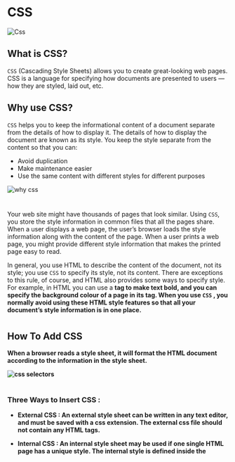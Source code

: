 # CSS

![Css](https://miro.medium.com/max/600/1*OFsc0SD55jhi8cjo7aCA4w.jpeg)
## What is CSS?  

`CSS` (Cascading Style Sheets) allows you to create great-looking web pages. CSS is a language for specifying how documents are presented to users — how they are styled, laid out, etc.

## Why use CSS?
`CSS` helps you to keep the informational content of a document separate from the details of how to display it. The details of how to display the document are known as its style. You keep the style separate from the content so that you can:

- Avoid duplication  
- Make maintenance easier  
- Use the same content with different styles for different purposes  

![why css](https://www.thoughtco.com/thmb/-MMd7PngVq3k7lbz_O13DFwWmmY=/2200x1467/filters:fill(auto,1)/change-fonts-using-css-3464229-8dda48c837ea41ccaca06019e639eee2.png)  
#

Your web site might have thousands of pages that look similar. Using `CSS`, you store the style information in common files that all the pages share. When a user displays a web page, the user’s browser loads the style information along with the content of the page. When a user prints a web page, you might provide different style information that makes the printed page easy to read.

In general, you use HTML to describe the content of the document, not its style; you use `CSS` to specify its style, not its content. There are exceptions to this rule, of course, and HTML also provides some ways to specify style. For example, in HTML you can use a <b> tag to make text bold, and you can specify the background colour of a page in its *<body>* tag. When you use `CSS` , you normally avoid using these HTML style features so that all your document’s style information is in one place.
#
## How To Add CSS  

When a browser reads a style sheet, it will format the HTML document according to the information in the style sheet.

![css selectors](https://s3.eu-west-2.amazonaws.com/uploads.3alampro.com/old/monthly_2018_01/css-selectors-1f0064.png.d03086c298b6ce0f85c394976d9ccacb.png)
#
### Three Ways to Insert CSS  : 

- **External CSS**  :
An external style sheet can be written in any text editor, and must be saved with a css extension.
The external css file should not contain any HTML tags.  


- **Internal CSS**  :
An internal style sheet may be used if one single HTML page has a unique style. The internal style is defined inside the <style> element, inside the head section.    


- **Inline CSS** :  An inline style may be used to apply a unique style for a single element. To use inline styles, add the style attribute to the relevant element. The style attribute can contain any CSS property.  


### CSS color Property :  
The color property specifies the color of text.    

example                       | code              |  
----------------------------------|:---------------|  
Set the text color with a HEX value: | *body {color: #92a8d1;}*  |
Set the text color with an RGB value: | *body {color: rgb(201, 76, 76);}*|
Set the text color with an RGBA value: | *body {color: rgba(201, 76,76, 0.6);}* |
Set the text color with a HSL value: |*body {color: hsl(89, 43%, 51%);}*| 
Set the text color with a HSLA value:| *body {color: hsla(89, 43%, 51%, 0.6);}*|  
to see color, visit this link :  [Css Color](https://www.w3schools.com/cssref/css_colors.asp)  

#
### CSS background-color Property
 The background-color property sets the background color of an element.
The background of an element is the total size of the element, including padding and border (but not the margin).

`Tip`: Use a background color and a text color that makes the text easy to read.   

![css background](https://i.ytimg.com/vi/Vzu6DLWpy9Y/maxresdefault.jpg)

`Example` :  

Set background colors for different elements:   

*body {  
  background-color: #fefbd8;  
}*
#
*h1 {  
  background-color: #80ced6;  
}* 
#
*div {  
  background-color: #d5f4e6;  
}*
#
*span {  
  background-color: #f18973;  
}*  
#
#

***@Amer Alqnahrah***

*Thanks to all staff that don't save any effort to help us.*   

#
#
#